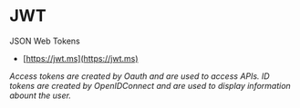 # JWT
JSON Web Tokens
* [https://jwt.ms](https://jwt.ms)

*Access tokens are created by Oauth and are used to access APIs. ID tokens are created by OpenIDConnect and are used to display information abount the user.*
